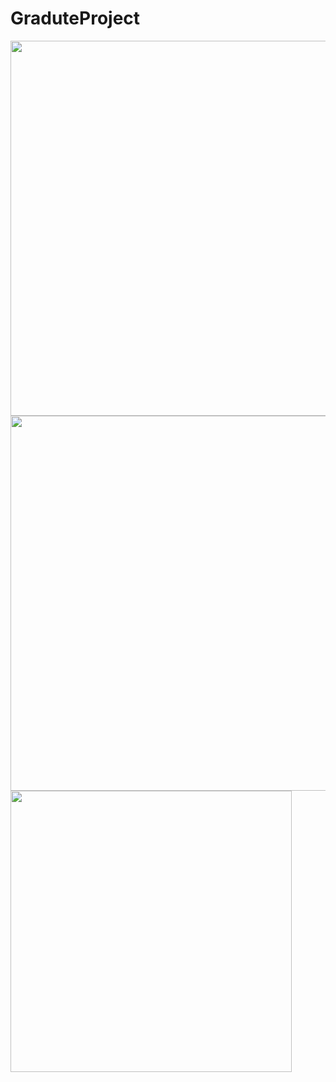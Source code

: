 # GraduteProject

<img src="https://github.com/ShangWeiKuo/GraduteProject/blob/master/%E5%90%91%E9%87%8F%E5%9C%96.png" width="600">
<img src="https://github.com/ShangWeiKuo/GraduteProject/blob/master/%E6%96%87%E5%AD%97%E9%9B%B2.png" width="600">
<img src="https://github.com/ShangWeiKuo/GraduteProject/blob/master/%E6%8C%87%E6%A8%99%E7%B5%B1%E8%A8%88.png" width="450">
